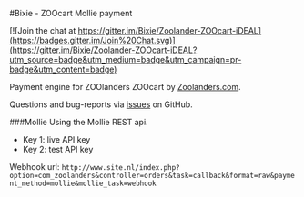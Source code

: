 #Bixie - ZOOcart Mollie payment

[![Join the chat at https://gitter.im/Bixie/Zoolander-ZOOcart-iDEAL](https://badges.gitter.im/Join%20Chat.svg)](https://gitter.im/Bixie/Zoolander-ZOOcart-iDEAL?utm_source=badge&utm_medium=badge&utm_campaign=pr-badge&utm_content=badge)

Payment engine for ZOOlanders ZOOcart by [Zoolanders.com](http://www.zoolanders.com).

Questions and bug-reports via [issues](https://github.com/Bixie/Zoolander-ZOOcart-Mollie/issues) on GitHub.

###Mollie
Using the Mollie REST api.

* Key 1: live API key
* Key 2: test API key

Webhook url: `http://www.site.nl/index.php?option=com_zoolanders&controller=orders&task=callback&format=raw&payment_method=mollie&mollie_task=webhook`
